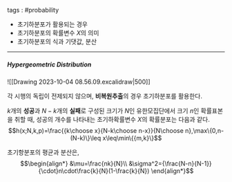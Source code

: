 tags : #probability 
- 초기하분포가 활용되는 경우
- 초기하분포의 확률변수 $X$의 의미
- 초기하분포의 식과 기댓값, 분산
---
##### Hypergeometric Distribution
![[Drawing 2023-10-04 08.56.09.excalidraw|500]]

각 시행의 독립이 전제되지 않으며, **비복원추출**의 경우 초기하분포를 활용한다.

$k$개의 **성공**과 $N-k$개의 **실패**로 구성된 크기가 $N$인 유한모집단에서 크기 $n$인 확률표본을 취할 때, 성공의 개수를 나타내는 초기하확률변수 $X$의 확률분포는 다음과 같다.
$$h(x;N,k,p)=\frac{{k\choose x}{N-k\choose n-x}}{N\choose n},\max\{0,n-(N-k)\}\leq x\leq\min\{{m,k}\}$$

초기항분포의 평균과 분산은,
$$\begin{align*}
&\mu=\frac{nk}{N}\\
&\sigma^2={\frac{N-n}{N-1}}{\cdot}n\cdot\frac{k}{N}(1-\frac{k}{N})
\end{align*}$$
